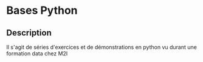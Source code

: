 # Bases Python

## Description

Il s'agit de séries d'exercices et de démonstrations en python vu durant une formation data chez M2I

